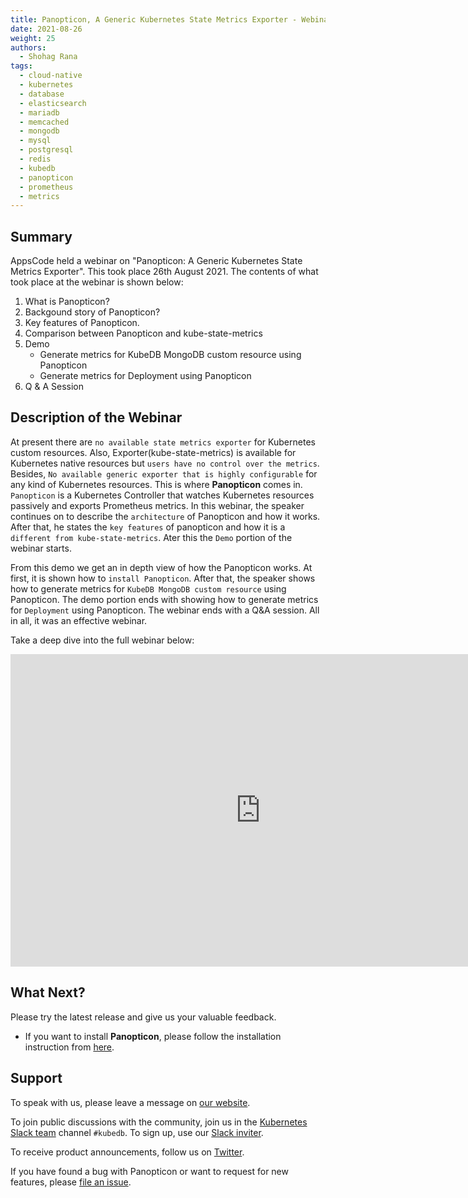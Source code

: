 ```yaml
---
title: Panopticon, A Generic Kubernetes State Metrics Exporter - Webinar
date: 2021-08-26
weight: 25
authors:
  - Shohag Rana
tags:
  - cloud-native
  - kubernetes
  - database
  - elasticsearch
  - mariadb
  - memcached
  - mongodb
  - mysql
  - postgresql
  - redis
  - kubedb
  - panopticon
  - prometheus
  - metrics
---
```

## Summary

AppsCode held a webinar on "Panopticon: A Generic Kubernetes State Metrics Exporter". This took place 26th August 2021. The contents of what took place at the webinar is shown below:

1) What is Panopticon?
2) Backgound story of Panopticon?
3) Key features of Panopticon.
4) Comparison between Panopticon and kube-state-metrics
5) Demo
    * Generate metrics for KubeDB MongoDB custom resource using Panopticon
    * Generate metrics for Deployment using Panopticon
6) Q & A Session

## Description of the Webinar

At present there are `no available state metrics exporter` for Kubernetes custom resources. Also, Exporter(kube-state-metrics) is available for Kubernetes native resources but `users have no control over the metrics`. Besides, `No available generic exporter that is highly configurable` for any kind of Kubernetes resources. This is where **Panopticon** comes in. `Panopticon` is a Kubernetes Controller that watches Kubernetes resources passively and exports Prometheus metrics. In this webinar, the speaker continues on to describe the `architecture` of Panopticon and how it works. After that, he states the `key features` of panopticon and how it is a `different from kube-state-metrics`. Ater this the `Demo` portion of the webinar starts.

From this demo we get an in depth view of how the Panopticon works. At first, it is shown how to `install Panopticon`. After that, the speaker shows how to generate metrics for `KubeDB MongoDB custom resource` using Panopticon. The demo portion ends with showing how to generate metrics for `Deployment` using Panopticon. The webinar ends with a Q&A session.
All in all, it was an effective webinar.

Take a deep dive into the full webinar below:

<iframe style="height: 500px; width: 800px" src="https://www.youtube.com/embed/xDvna1MNBuc" title="YouTube video player" frameborder="0" allow="accelerometer; autoplay; clipboard-write; encrypted-media; gyroscope; picture-in-picture" allowfullscreen></iframe>

## What Next?

Please try the latest release and give us your valuable feedback.

* If you want to install **Panopticon**, please follow the installation instruction from [here](https://blog.byte.builders/post/introducing-panopticon/).

## Support

To speak with us, please leave a message on [our website](https://appscode.com/contact/).

To join public discussions with the community, join us in the [Kubernetes Slack team](https://kubernetes.slack.com/messages/C8149MREV/) channel `#kubedb`. To sign up, use our [Slack inviter](http://slack.kubernetes.io/).

To receive product announcements, follow us on [Twitter](https://twitter.com/KubeDB).

If you have found a bug with Panopticon or want to request for new features, please [file an issue](https://github.com/kubeops/installer).
